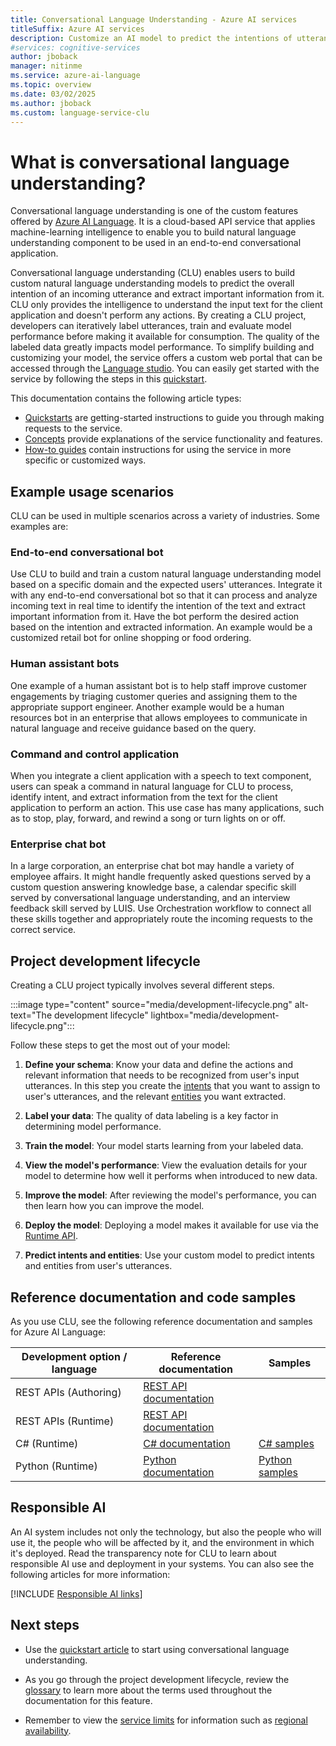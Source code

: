 ```yaml
---
title: Conversational Language Understanding - Azure AI services
titleSuffix: Azure AI services
description: Customize an AI model to predict the intentions of utterances, and extract important information from them.
#services: cognitive-services
author: jboback
manager: nitinme
ms.service: azure-ai-language
ms.topic: overview
ms.date: 03/02/2025
ms.author: jboback
ms.custom: language-service-clu
---
```


# What is conversational language understanding?

Conversational language understanding is one of the custom features offered by [Azure AI Language](../overview.md). It is a cloud-based API service that applies machine-learning intelligence to enable you to build natural language understanding component to be used in an end-to-end conversational application. 

Conversational language understanding (CLU) enables users to build custom natural language understanding models to predict the overall intention of an incoming utterance and extract important information from it. CLU only provides the intelligence to understand the input text for the client application and doesn't perform any actions. By creating a CLU project, developers can iteratively label utterances, train and evaluate model performance before making it available for consumption. The quality of the labeled data greatly impacts model performance. To simplify building and customizing your model, the service offers a custom web portal that can be accessed through the [Language studio](https://aka.ms/languageStudio). You can easily get started with the service by following the steps in this [quickstart](quickstart.md). 

This documentation contains the following article types:

* [Quickstarts](quickstart.md) are getting-started instructions to guide you through making requests to the service.
* [Concepts](concepts/evaluation-metrics.md) provide explanations of the service functionality and features.
* [How-to guides](how-to/create-project.md) contain instructions for using the service in more specific or customized ways.


## Example usage scenarios

CLU can be used in multiple scenarios across a variety of industries. Some examples are:

### End-to-end conversational bot

Use CLU to build and train a custom natural language understanding model based on a specific domain and the expected users' utterances. Integrate it with any end-to-end conversational bot so that it can process and analyze incoming text in real time to identify the intention of the text and extract important information from it. Have the bot perform the desired action based on the intention and extracted information. An example would be a customized retail bot for online shopping or food ordering.

### Human assistant bots

One example of a human assistant bot is to help staff improve customer engagements by triaging customer queries and assigning them to the appropriate support engineer. Another example would be a human resources bot in an enterprise that allows employees to communicate in natural language and receive guidance based on the query.

### Command and control application

When you integrate a client application with a speech to text component, users can speak a command in natural language for CLU to process, identify intent, and extract information from the text for the client application to perform an action. This use case has many applications, such as to stop, play, forward, and rewind a song or turn lights on or off.

### Enterprise chat bot

In a large corporation, an enterprise chat bot may handle a variety of employee affairs. It might handle frequently asked questions served by a custom question answering knowledge base, a calendar specific skill served by conversational language understanding, and an interview feedback skill served by LUIS. Use Orchestration workflow to connect all these skills together and appropriately route the incoming requests to the correct service.


## Project development lifecycle

Creating a CLU project typically involves several different steps. 

:::image type="content" source="media/development-lifecycle.png" alt-text="The development lifecycle" lightbox="media/development-lifecycle.png":::

Follow these steps to get the most out of your model:

1. **Define your schema**: Know your data and define the actions and relevant information that needs to be recognized from user's input utterances. In this step you create the [intents](glossary.md#intent) that you want to assign to user's utterances, and the relevant [entities](glossary.md#entity) you want extracted.

2. **Label your data**: The quality of data labeling is a key factor in determining model performance. 

3. **Train the model**: Your model starts learning from your labeled data.

4. **View the model's performance**: View the evaluation details for your model to determine how well it performs when introduced to new data.

6. **Improve the model**: After reviewing the model's performance, you can then learn how you can improve the model.

7. **Deploy the model**: Deploying a model makes it available for use via the [Runtime API](https://aka.ms/clu-apis).

8. **Predict intents and entities**: Use your custom model to predict intents and entities from user's utterances.

## Reference documentation and code samples

As you use CLU, see the following reference documentation and samples for Azure AI Language:

|Development option / language  |Reference documentation |Samples  |
|---------|---------|---------|
|REST APIs (Authoring)   | [REST API documentation](https://aka.ms/clu-authoring-apis)        |         |
|REST APIs (Runtime)    | [REST API documentation](https://aka.ms/clu-apis)        |         |
|C# (Runtime)    | [C# documentation](/dotnet/api/overview/azure/ai.language.conversations-readme)        | [C# samples](https://github.com/Azure/azure-sdk-for-net/tree/main/sdk/cognitivelanguage/Azure.AI.Language.Conversations/samples)        |
|Python (Runtime)| [Python documentation](/python/api/overview/azure/ai-language-conversations-readme?view=azure-python-preview&preserve-view=true)        | [Python samples](https://github.com/Azure/azure-sdk-for-python/tree/main/sdk/cognitivelanguage/azure-ai-language-conversations/samples) |

## Responsible AI 

An AI system includes not only the technology, but also the people who will use it, the people who will be affected by it, and the environment in which it's deployed. Read the transparency note for CLU to learn about responsible AI use and deployment in your systems. You can also see the following articles for more information:

[!INCLUDE [Responsible AI links](../includes/overview-responsible-ai-links.md)]

## Next steps

* Use the [quickstart article](quickstart.md) to start using conversational language understanding.  

* As you go through the project development lifecycle, review the [glossary](glossary.md) to learn more about the terms used throughout the documentation for this feature. 

* Remember to view the [service limits](service-limits.md) for information such as [regional availability](service-limits.md#regional-availability).
